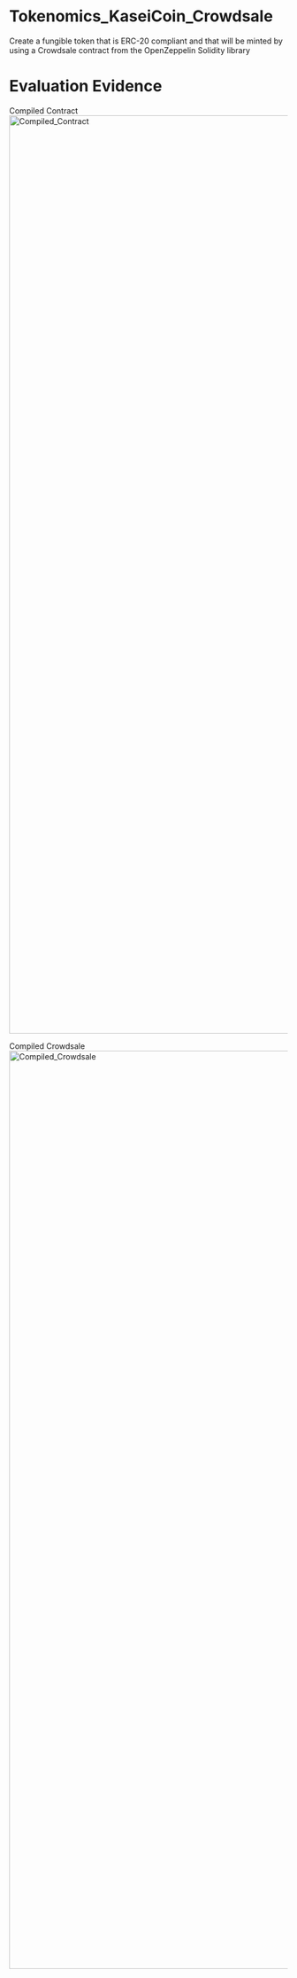 # Tokenomics_KaseiCoin_Crowdsale
Create a fungible token that is ERC-20 compliant and that will be minted by using a Crowdsale contract from the OpenZeppelin Solidity library

# Evaluation Evidence

Compiled Contract
<img width="1657" alt="Compiled_Contract" src="https://user-images.githubusercontent.com/93550651/169707233-a6141348-2c84-42e0-adee-5647a5d80691.png">

Compiled Crowdsale
<img width="1657" alt="Compiled_Crowdsale" src="https://user-images.githubusercontent.com/93550651/169709926-6825b966-9fe8-466b-a3f4-840fc77f1c5e.png">
